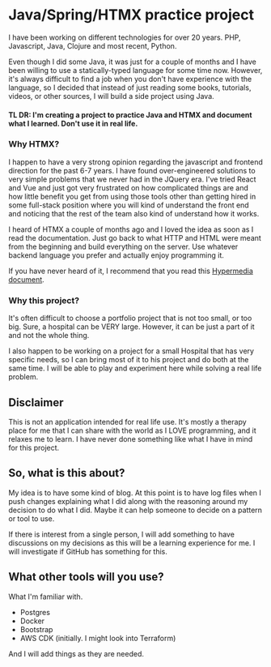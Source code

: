 # Java/Spring/HTMX practice project

I have been working on different technologies for over 20 years. PHP, Javascript, Java, Clojure and most recent, Python.

Even though I did some Java, it was just for a couple of months and I have been willing to use a statically-typed
language for some time now. However, it's always difficult to find a job when you don't have experience with the
language, so I decided that instead of just reading some books, tutorials, videos, or other sources, I will build a 
side project using Java.

#### TL DR: I'm creating a project to practice Java and HTMX and document what I learned. Don't use it in real life.

### Why HTMX?
I happen to have a very strong opinion regarding the javascript and frontend direction for the past 6-7 years. I have
found over-engineered solutions to very simple problems that we never had in the JQuery era. I've tried React and Vue
and just got very frustrated on how complicated things are and how little benefit you get from using those tools other 
than getting hired in some full-stack position where you will kind of understand the front end and noticing that the
rest of the team also kind of understand how it works.

I heard of HTMX a couple of months ago and I loved the idea as soon as I read the documentation. Just go back to what
HTTP and HTML were meant from the beginning and build everything on the server. Use whatever backend language you prefer
and actually enjoy programming it.

If you have never heard of it, I recommend that you read this
[Hypermedia document](https://hypermedia.systems/introduction/).

### Why this project?

It's often difficult to choose a portfolio project that is not too small, or too big. Sure, a hospital can be VERY
large. However, it can be just a part of it and not the whole thing.

I also happen to be working on a project for a small Hospital that has very specific needs, so I can bring most of it
to his project and do both at the same time. I will be able to play and experiment here while solving a real life
problem.


## Disclaimer

This is not an application intended for real life use. It's mostly a therapy place for me that I can share with the
world as I LOVE programming, and it relaxes me to learn. I have never done something like what I have in mind for this
project.

## So, what is this about?

My idea is to have some kind of blog. At this point is to have log files when I push changes explaining what
I did along with the reasoning around my decision to do what I did. Maybe it can help someone to decide on a pattern or
tool to use.

If there is interest from a single person, I will add something to have discussions on my decisions as this will be a
learning experience for me. I will investigate if GitHub has something for this.

## What other tools will you use?

What I'm familiar with.

- Postgres
- Docker
- Bootstrap
- AWS CDK (initially. I might look into Terraform)

And I will add things as they are needed.
